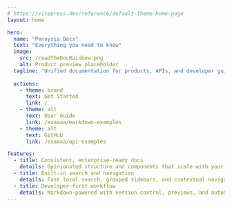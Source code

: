 ```yaml
---
# https://vitepress.dev/reference/default-theme-home-page
layout: home

hero:
  name: "Pennysia Docs"
  text: "Everything you need to know"
  image:
    src: /readTheDocRainbow.png
    alt: Product preview placeholder
  tagline: "Unified documentation for products, APIs, and developer guides"
  
  actions:
    - theme: brand
      text: Get Started
      link: /
    - theme: alt
      text: User Guide
      link: /exaaaa/markdown-examples
    - theme: alt
      text: GitHub
      link: /exaaaa/api-examples

features:
  - title: Consistent, enterprise-ready docs
    details: Opinionated structure and components that scale with your product surface area
  - title: Built-in search and navigation
    details: Fast local search, grouped sidebars, and contextual navigation out of the box
  - title: Developer-first workflow
    details: Markdown-powered with version control, previews, and automated deployments
---
```


